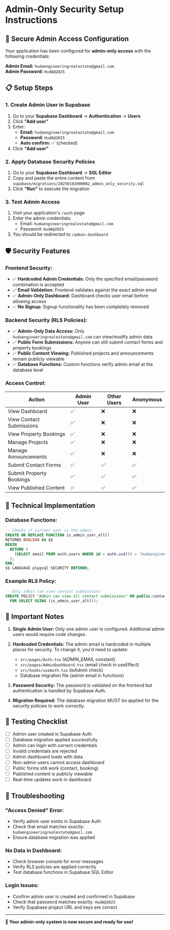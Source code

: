 # Admin-Only Security Setup Instructions

## 🔐 **Secure Admin Access Configuration**

Your application has been configured for **admin-only access** with the following credentials:

**Admin Email:** `hudaengineeringrealestate@gmail.com`  
**Admin Password:** `HudA@2025`

## 📋 **Setup Steps**

### 1. **Create Admin User in Supabase**
1. Go to your **Supabase Dashboard** → **Authentication** → **Users**
2. Click **"Add user"**
3. Enter:
   - **Email:** `hudaengineeringrealestate@gmail.com`
   - **Password:** `HudA@2025`
   - **Auto confirm:** ✅ (checked)
4. Click **"Add user"**

### 2. **Apply Database Security Policies**
1. Go to your **Supabase Dashboard** → **SQL Editor**
2. Copy and paste the entire content from `supabase/migrations/20250102000002_admin_only_security.sql`
3. Click **"Run"** to execute the migration

### 3. **Test Admin Access**
1. Visit your application's `/auth` page
2. Enter the admin credentials:
   - Email: `hudaengineeringrealestate@gmail.com`
   - Password: `HudA@2025`
3. You should be redirected to `/admin-dashboard`

## 🛡️ **Security Features**

### **Frontend Security:**
- ✅ **Hardcoded Admin Credentials:** Only the specified email/password combination is accepted
- ✅ **Email Validation:** Frontend validates against the exact admin email
- ✅ **Admin-Only Dashboard:** Dashboard checks user email before allowing access
- ✅ **No Signup:** Signup functionality has been completely removed

### **Backend Security (RLS Policies):**
- ✅ **Admin-Only Data Access:** Only `hudaengineeringrealestate@gmail.com` can view/modify admin data
- ✅ **Public Form Submissions:** Anyone can still submit contact forms and property bookings
- ✅ **Public Content Viewing:** Published projects and announcements remain publicly viewable
- ✅ **Database Functions:** Custom functions verify admin email at the database level

### **Access Control:**
| Action | Admin User | Other Users | Anonymous |
|--------|------------|-------------|-----------|
| View Dashboard | ✅ | ❌ | ❌ |
| View Contact Submissions | ✅ | ❌ | ❌ |
| View Property Bookings | ✅ | ❌ | ❌ |
| Manage Projects | ✅ | ❌ | ❌ |
| Manage Announcements | ✅ | ❌ | ❌ |
| Submit Contact Forms | ✅ | ✅ | ✅ |
| Submit Property Bookings | ✅ | ✅ | ✅ |
| View Published Content | ✅ | ✅ | ✅ |

## 🔧 **Technical Implementation**

### **Database Functions:**
```sql
-- Checks if current user is the admin
CREATE OR REPLACE FUNCTION is_admin_user_alt()
RETURNS BOOLEAN AS $$
BEGIN
  RETURN (
    (SELECT email FROM auth.users WHERE id = auth.uid()) = 'hudaengineeringrealestate@gmail.com'
  );
END;
$$ LANGUAGE plpgsql SECURITY DEFINER;
```

### **Example RLS Policy:**
```sql
-- Only admin can view contact submissions
CREATE POLICY "Admin can view all contact submissions" ON public.contact_submissions
  FOR SELECT USING (is_admin_user_alt());
```

## 🚨 **Important Notes**

1. **Single Admin User:** Only one admin user is configured. Additional admin users would require code changes.

2. **Hardcoded Credentials:** The admin email is hardcoded in multiple places for security. To change it, you'd need to update:
   - `src/pages/Auth.tsx` (ADMIN_EMAIL constant)
   - `src/pages/AdminDashboard.tsx` (email check in useEffect)
   - `src/hooks/useAuth.tsx` (isAdmin check)
   - Database migration file (admin email in functions)

3. **Password Security:** The password is validated on the frontend but authentication is handled by Supabase Auth.

4. **Migration Required:** The database migration MUST be applied for the security policies to work correctly.

## 🧪 **Testing Checklist**

- [ ] Admin user created in Supabase Auth
- [ ] Database migration applied successfully
- [ ] Admin can login with correct credentials
- [ ] Invalid credentials are rejected
- [ ] Admin dashboard loads with data
- [ ] Non-admin users cannot access dashboard
- [ ] Public forms still work (contact, booking)
- [ ] Published content is publicly viewable
- [ ] Real-time updates work in dashboard

## 🔄 **Troubleshooting**

### **"Access Denied" Error:**
- Verify admin user exists in Supabase Auth
- Check that email matches exactly: `hudaengineeringrealestate@gmail.com`
- Ensure database migration was applied

### **No Data in Dashboard:**
- Check browser console for error messages
- Verify RLS policies are applied correctly
- Test database functions in Supabase SQL Editor

### **Login Issues:**
- Confirm admin user is created and confirmed in Supabase
- Check that password matches exactly: `HudA@2025`
- Verify Supabase project URL and keys are correct

---

**🎯 Your admin-only system is now secure and ready for use!**